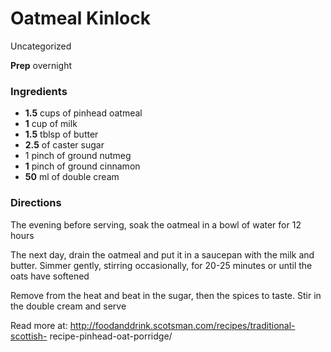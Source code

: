 ﻿

#  Oatmeal Kinlock

Uncategorized

 **Prep** overnight

###  Ingredients

  * **1.5** cups of pinhead oatmeal 
  * **1** cup of milk
  *  **1.5** tblsp of butter
  *  **2.5** of caster sugar
  * 1 pinch of ground nutmeg 
  * **1** pinch of ground cinnamon
  *  **50** ml of double cream
  
  

###  Directions

The evening before serving, soak the oatmeal in a bowl of water for 12 hours

The next day, drain the oatmeal and put it in a saucepan with the milk and
butter. Simmer gently, stirring occasionally, for 20-25 minutes or until the
oats have softened

Remove from the heat and beat in the sugar, then the spices to taste. Stir in
the double cream and serve

Read more at: http://foodanddrink.scotsman.com/recipes/traditional-scottish-
recipe-pinhead-oat-porridge/

